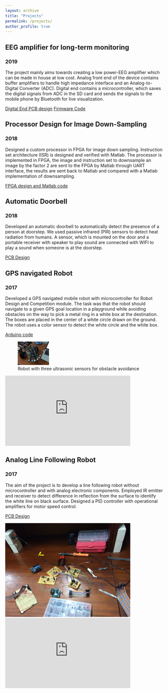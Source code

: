 ```yaml
---
layout: archive
title: "Projects"
permalink: /projects/
author_profile: true
---
```


## EEG amplifier for long-term monitoring
### 2019
The project mainly aims towards creating a low power-EEG amplifier which can be made in house at low cost. Analog front end of the device contains buffer amplifiers to handle high impedance interface and an Analog-to-Digital Converter (ADC). Digital end contains a microcontroller, which saves the digital signals from ADC in the SD card and sends the signals to the mobile phone by Bluetooth for live visualization. 

[Digital End PCB design](https://github.com/Senthurbavan/EEG_amplifier_digitalEnd_PCB)
[Firmware Code](https://github.com/Senthurbavan/EEG_amplifier_firmware)


## Processor Design for Image Down-Sampling
### 2018
Designed a custom processor in FPGA for image down sampling. Instruction set architecture (ISR) is designed and verified with Matlab. The processor is implemented in FPGA, the image and instruction set to downsample an image by the factor 2 are sent to the FPGA by Matlab through UART interface, the results are sent back to Matlab and compared with a Matlab implementation of downsampling.

[FPGA design and Matlab code](https://github.com/Senthurbavan/Image_sampling_processor_design)


## Automatic Doorbell
### 2018
Developed an automatic doorbell to automatically detect the presence of a person at doorstep. We used passive infrared (PIR) sensors to detect heat radiation from humans. A sensor, which is mounted on the door and a portable receiver with speaker to play sound are connected with WIFI to play a sound when someone is at the doorstep.

[PCB Design](https://github.com/Senthurbavan/Automatic_doorbell)


## GPS navigated Robot
### 2017
Developed a GPS navigated mobile robot with microcontroller for Robot Design and Competition module. The task was that the robot should navigate to a given GPS goal location in a playground while avoiding obstacles on the way to pick a metal ring in a white box at the destination. The boxes are placed in the center of a white circle drawn on the ground. The robot uses a color sensor to detect the white circle and the white box. 

[Arduino code](https://github.com/Senthurbavan/GPS_navigated_robot)

<figure>
  <img src='/images/obstacle-avoidance-robot-scaled.jpeg' width='100'> 
  <figcaption>Robot with three ultrasonic sensors for obstacle avoidance</figcaption>
</figure>

<iframe width="400" height="225" src="https://www.youtube.com/embed/7MHmC37A1u0" frameborder="0" allow="accelerometer; autoplay; clipboard-write; encrypted-media; gyroscope; picture-in-picture" allowfullscreen></iframe>


## Analog Line Following Robot
### 2017
The aim of the project is to develop a line following robot without microcontroller and with analog electronic components. Employed IR emitter and receiver to detect difference in reflection from the surface to identify the white line on black surface. Designed a PID controller with operational amplifiers for motor speed control.  

[PCB Design](https://github.com/Senthurbavan/Analog_line_following_robot_PCB)

<img src='/images/analog_robot.jpeg' width='400'>

<iframe width="400" height="225" src="https://www.youtube.com/embed/CKTVevsehSA" frameborder="0" allow="accelerometer; autoplay; clipboard-write; encrypted-media; gyroscope; picture-in-picture" allowfullscreen></iframe>





